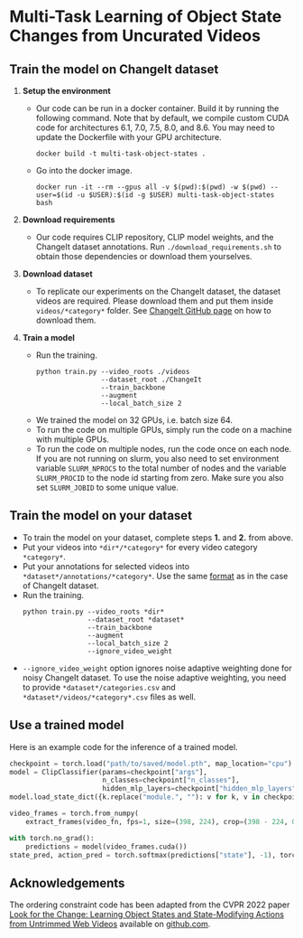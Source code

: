 # Multi-Task Learning of Object State Changes from Uncurated Videos


## Train the model on ChangeIt dataset
1. **Setup the environment**
   - Our code can be run in a docker container. Build it by running the following command.
     Note that by default, we compile custom CUDA code for architectures 6.1, 7.0, 7.5, 8.0, and 8.6.
     You may need to update the Dockerfile with your GPU architecture. 
     ```
     docker build -t multi-task-object-states .
     ```
   - Go into the docker image.
     ```
     docker run -it --rm --gpus all -v $(pwd):$(pwd) -w $(pwd) --user=$(id -u $USER):$(id -g $USER) multi-task-object-states bash
     ```

2. **Download requirements**
   - Our code requires CLIP repository, CLIP model weights, and the ChangeIt dataset annotations.
     Run `./download_requirements.sh` to obtain those dependencies or download them yourselves.

3. **Download dataset**
   - To replicate our experiments on the ChangeIt dataset, the dataset videos are required.
     Please download them and put them inside `videos/*category*` folder.
     See [ChangeIt GitHub page](https://github.com/soCzech/ChangeIt) on how to download them.

4. **Train a model**
   - Run the training.
     ```
     python train.py --video_roots ./videos
                     --dataset_root ./ChangeIt
                     --train_backbone
                     --augment
                     --local_batch_size 2
     ```
   - We trained the model on 32 GPUs, i.e. batch size 64.
   - To run the code on multiple GPUs, simply run the code on a machine with multiple GPUs.
   - To run the code on multiple nodes, run the code once on each node.
     If you are not running on slurm, you also need to set environment variable `SLURM_NPROCS`
     to the total number of nodes and the variable `SLURM_PROCID` to the node id starting from zero.
     Make sure you also set `SLURM_JOBID` to some unique value.


## Train the model on your dataset
- To train the model on your dataset, complete steps **1.** and **2.** from above.
- Put your videos into `*dir*/*category*` for every video category `*category*`.
- Put your annotations for selected videos into `*dataset*/annotations/*category*`.
  Use the same [format](https://github.com/soCzech/ChangeIt/tree/main/annotations) as in the case of ChangeIt dataset.
- Run the training.
  ```
  python train.py --video_roots *dir*
                  --dataset_root *dataset*
                  --train_backbone
                  --augment
                  --local_batch_size 2
                  --ignore_video_weight
  ```
- `--ignore_video_weight` option ignores noise adaptive weighting done for noisy ChangeIt dataset.
  To use the noise adaptive weighting, you need to provide `*dataset*/categories.csv` and `*dataset*/videos/*category*.csv` files as well.


## Use a trained model
Here is an example code for the inference of a trained model.
```python
checkpoint = torch.load("path/to/saved/model.pth", map_location="cpu")
model = ClipClassifier(params=checkpoint["args"],
                       n_classes=checkpoint["n_classes"],
                       hidden_mlp_layers=checkpoint["hidden_mlp_layers"]).cuda()
model.load_state_dict({k.replace("module.", ""): v for k, v in checkpoint["state_dict"].items()})

video_frames = torch.from_numpy(
    extract_frames(video_fn, fps=1, size=(398, 224), crop=(398 - 224, 0)))

with torch.no_grad():
    predictions = model(video_frames.cuda())
state_pred, action_pred = torch.softmax(predictions["state"], -1), torch.softmax(predictions["action"], -1)
```


## Acknowledgements
The ordering constraint code has been adapted from the CVPR 2022 paper 
[Look for the Change: Learning Object States and State-Modifying Actions from Untrimmed Web Videos](https://arxiv.org/abs/2203.11637)
available on [github.com](https://github.com/soCzech/LookForTheChange).
